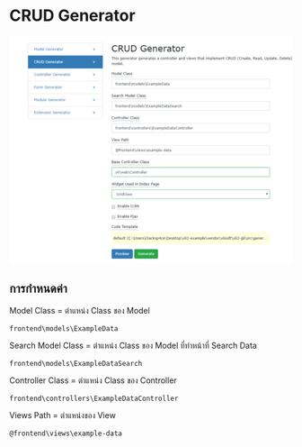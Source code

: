 # CRUD Generator

![](../../.gitbook/assets/image%20%281%29.png)

## การกำหนดค่า

Model Class = ตำแหน่ง Class ของ Model

```text
frontend\models\ExampleData
```

Search Model Class = ตำแหน่ง Class ของ Model ที่ทำหน้าที่ Search Data

```text
frontend\models\ExampleDataSearch
```

Controller Class = ตำแหน่ง Class ของ Controller

```text
frontend\controllers\ExampleDataController
```

Views Path = ตำแหน่งของ View

```text
@frontend\views\example-data
```

